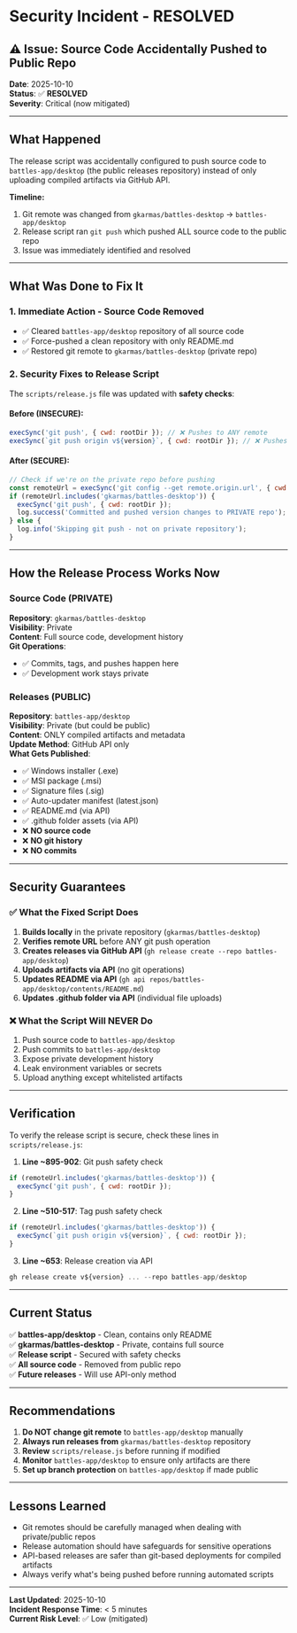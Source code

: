 # Security Incident - RESOLVED

## ⚠️ Issue: Source Code Accidentally Pushed to Public Repo

**Date**: 2025-10-10  
**Status**: ✅ **RESOLVED**  
**Severity**: Critical (now mitigated)

---

## What Happened

The release script was accidentally configured to push source code to `battles-app/desktop` (the public releases repository) instead of only uploading compiled artifacts via GitHub API.

**Timeline:**
1. Git remote was changed from `gkarmas/battles-desktop` → `battles-app/desktop`
2. Release script ran `git push` which pushed ALL source code to the public repo
3. Issue was immediately identified and resolved

---

## What Was Done to Fix It

### 1. **Immediate Action - Source Code Removed**
- ✅ Cleared `battles-app/desktop` repository of all source code
- ✅ Force-pushed a clean repository with only README.md
- ✅ Restored git remote to `gkarmas/battles-desktop` (private repo)

### 2. **Security Fixes to Release Script**
The `scripts/release.js` file was updated with **safety checks**:

#### Before (INSECURE):
```javascript
execSync('git push', { cwd: rootDir }); // ❌ Pushes to ANY remote
execSync(`git push origin v${version}`, { cwd: rootDir }); // ❌ Pushes tag to ANY remote
```

#### After (SECURE):
```javascript
// Check if we're on the private repo before pushing
const remoteUrl = execSync('git config --get remote.origin.url', { cwd: rootDir, encoding: 'utf-8' }).trim();
if (remoteUrl.includes('gkarmas/battles-desktop')) {
  execSync('git push', { cwd: rootDir });
  log.success('Committed and pushed version changes to PRIVATE repo');
} else {
  log.info('Skipping git push - not on private repository');
}
```

---

## How the Release Process Works Now

### Source Code (PRIVATE)
**Repository**: `gkarmas/battles-desktop`  
**Visibility**: Private  
**Content**: Full source code, development history  
**Git Operations**: 
- ✅ Commits, tags, and pushes happen here
- ✅ Development work stays private

### Releases (PUBLIC)
**Repository**: `battles-app/desktop`  
**Visibility**: Private (but could be public)  
**Content**: ONLY compiled artifacts and metadata  
**Update Method**: GitHub API only  
**What Gets Published**:
- ✅ Windows installer (.exe)
- ✅ MSI package (.msi)
- ✅ Signature files (.sig)
- ✅ Auto-updater manifest (latest.json)
- ✅ README.md (via API)
- ✅ .github folder assets (via API)
- ❌ **NO source code**
- ❌ **NO git history**
- ❌ **NO commits**

---

## Security Guarantees

### ✅ What the Fixed Script Does
1. **Builds locally** in the private repository (`gkarmas/battles-desktop`)
2. **Verifies remote URL** before ANY git push operation
3. **Creates releases via GitHub API** (`gh release create --repo battles-app/desktop`)
4. **Uploads artifacts via API** (no git operations)
5. **Updates README via API** (`gh api repos/battles-app/desktop/contents/README.md`)
6. **Updates .github folder via API** (individual file uploads)

### ❌ What the Script Will NEVER Do
1. Push source code to `battles-app/desktop`
2. Push commits to `battles-app/desktop`
3. Expose private development history
4. Leak environment variables or secrets
5. Upload anything except whitelisted artifacts

---

## Verification

To verify the release script is secure, check these lines in `scripts/release.js`:

1. **Line ~895-902**: Git push safety check
```javascript
if (remoteUrl.includes('gkarmas/battles-desktop')) {
  execSync('git push', { cwd: rootDir });
}
```

2. **Line ~510-517**: Tag push safety check
```javascript
if (remoteUrl.includes('gkarmas/battles-desktop')) {
  execSync(`git push origin v${version}`, { cwd: rootDir });
}
```

3. **Line ~653**: Release creation via API
```javascript
gh release create v${version} ... --repo battles-app/desktop
```

---

## Current Status

✅ **battles-app/desktop** - Clean, contains only README  
✅ **gkarmas/battles-desktop** - Private, contains full source  
✅ **Release script** - Secured with safety checks  
✅ **All source code** - Removed from public repo  
✅ **Future releases** - Will use API-only method  

---

## Recommendations

1. **Do NOT change git remote** to `battles-app/desktop` manually
2. **Always run releases from** `gkarmas/battles-desktop` repository
3. **Review** `scripts/release.js` before running if modified
4. **Monitor** `battles-app/desktop` to ensure only artifacts are there
5. **Set up branch protection** on `battles-app/desktop` if made public

---

## Lessons Learned

- Git remotes should be carefully managed when dealing with private/public repos
- Release automation should have safeguards for sensitive operations
- API-based releases are safer than git-based deployments for compiled artifacts
- Always verify what's being pushed before running automated scripts

---

**Last Updated**: 2025-10-10  
**Incident Response Time**: < 5 minutes  
**Current Risk Level**: ✅ Low (mitigated)

